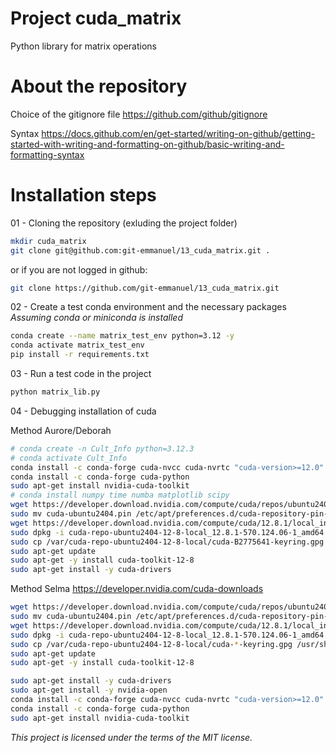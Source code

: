 # Project cuda_matrix
Python library for matrix operations

# About the repository
Choice of the gitignore file
https://github.com/github/gitignore

Syntax 
https://docs.github.com/en/get-started/writing-on-github/getting-started-with-writing-and-formatting-on-github/basic-writing-and-formatting-syntax


# Installation steps

01 - Cloning the repository (exluding the project folder)
```bash
mkdir cuda_matrix
git clone git@github.com:git-emmanuel/13_cuda_matrix.git .

```
or if you are not logged in github:
```bash
git clone https://github.com/git-emmanuel/13_cuda_matrix.git 
```

02 - Create a test conda environment and the necessary packages
*Assuming conda or miniconda is installed*
```bash
conda create --name matrix_test_env python=3.12 -y
conda activate matrix_test_env
pip install -r requirements.txt
```


03 - Run a test code in the project

```bash
python matrix_lib.py
```


04 - Debugging installation of cuda

Method Aurore/Deborah
```bash
# conda create -n Cult_Info python=3.12.3
# conda activate Cult_Info
conda install -c conda-forge cuda-nvcc cuda-nvrtc "cuda-version>=12.0"
conda install -c conda-forge cuda-python
sudo apt-get install nvidia-cuda-toolkit
# conda install numpy time numba matplotlib scipy
wget https://developer.download.nvidia.com/compute/cuda/repos/ubuntu2404/x86_64/cuda-ubuntu2404.pin
sudo mv cuda-ubuntu2404.pin /etc/apt/preferences.d/cuda-repository-pin-600
wget https://developer.download.nvidia.com/compute/cuda/12.8.1/local_installers/cuda-repo-ubuntu2404-12-8-local_12.8.1-570.124.06-1_amd64.deb
sudo dpkg -i cuda-repo-ubuntu2404-12-8-local_12.8.1-570.124.06-1_amd64.deb
sudo cp /var/cuda-repo-ubuntu2404-12-8-local/cuda-B2775641-keyring.gpg /usr/share/keyrings/
sudo apt-get update
sudo apt-get -y install cuda-toolkit-12-8
sudo apt-get install -y cuda-drivers
```

Method Selma
https://developer.nvidia.com/cuda-downloads
```bash
wget https://developer.download.nvidia.com/compute/cuda/repos/ubuntu2404/x86_64/cuda-ubuntu2404.pin
sudo mv cuda-ubuntu2404.pin /etc/apt/preferences.d/cuda-repository-pin-600
wget https://developer.download.nvidia.com/compute/cuda/12.8.1/local_installers/cuda-repo-ubuntu2404-12-8-local_12.8.1-570.124.06-1_amd64.deb
sudo dpkg -i cuda-repo-ubuntu2404-12-8-local_12.8.1-570.124.06-1_amd64.deb
sudo cp /var/cuda-repo-ubuntu2404-12-8-local/cuda-*-keyring.gpg /usr/share/keyrings/
sudo apt-get update
sudo apt-get -y install cuda-toolkit-12-8

sudo apt-get install -y cuda-drivers
sudo apt-get install -y nvidia-open
conda install -c conda-forge cuda-nvcc cuda-nvrtc "cuda-version>=12.0"
conda install -c conda-forge cuda-python
sudo apt-get install nvidia-cuda-toolkit
```

*This project is licensed under the terms of the MIT license.*

